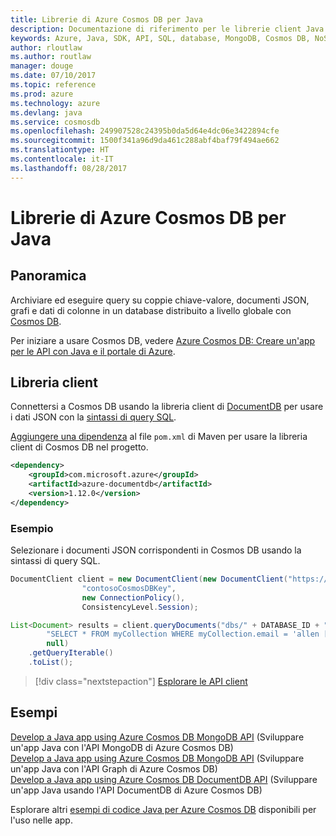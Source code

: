 ```yaml
---
title: Librerie di Azure Cosmos DB per Java
description: Documentazione di riferimento per le librerie client Java per Azure Cosmos DB
keywords: Azure, Java, SDK, API, SQL, database, MongoDB, Cosmos DB, NoSQL, DocumentDB
author: rloutlaw
ms.author: routlaw
manager: douge
ms.date: 07/10/2017
ms.topic: reference
ms.prod: azure
ms.technology: azure
ms.devlang: java
ms.service: cosmosdb
ms.openlocfilehash: 249907528c24395b0da5d64e4dc06e3422894cfe
ms.sourcegitcommit: 1500f341a96d9da461c288abf4baf79f494ae662
ms.translationtype: HT
ms.contentlocale: it-IT
ms.lasthandoff: 08/28/2017
---
```

# <a name="azure-cosmos-db-libraries-for-java"></a>Librerie di Azure Cosmos DB per Java

## <a name="overview"></a>Panoramica

Archiviare ed eseguire query su coppie chiave-valore, documenti JSON, grafi e dati di colonne in un database distribuito a livello globale con [Cosmos DB](/azure/cosmos-db/introduction).

Per iniziare a usare Cosmos DB, vedere [Azure Cosmos DB: Creare un'app per le API con Java e il portale di Azure](/azure/cosmos-db/create-documentdb-java).

## <a name="client-library"></a>Libreria client

Connettersi a Cosmos DB usando la libreria client di [DocumentDB](/azure/cosmos-db/documentdb-introduction) per usare i dati JSON con la [sintassi di query SQL](/azure/cosmos-db/documentdb-sql-query).

[Aggiungere una dipendenza](https://maven.apache.org/guides/getting-started/index.html#How_do_I_use_external_dependencies) al file `pom.xml` di Maven per usare la libreria client di Cosmos DB nel progetto.

```XML
<dependency>
    <groupId>com.microsoft.azure</groupId>
    <artifactId>azure-documentdb</artifactId>
    <version>1.12.0</version>
</dependency>
```

### <a name="example"></a>Esempio

Selezionare i documenti JSON corrispondenti in Cosmos DB usando la sintassi di query SQL.

```java
DocumentClient client = new DocumentClient(new DocumentClient("https://contoso.documents.azure.com:443",
                "contosoCosmosDBKey", 
                new ConnectionPolicy(),
                ConsistencyLevel.Session);

List<Document> results = client.queryDocuments("dbs/" + DATABASE_ID + "/colls/" + COLLECTION_ID,
        "SELECT * FROM myCollection WHERE myCollection.email = 'allen [at] contoso.com'",
        null)
    .getQueryIterable()
    .toList();

```

> [!div class="nextstepaction"]
> [Esplorare le API client](/java/api/overview/azure/cosmosdb/clientlibrary)


## <a name="samples"></a>Esempi

[Develop a Java app using Azure Cosmos DB MongoDB API][2]  (Sviluppare un'app Java con l'API MongoDB di Azure Cosmos DB)  
[Develop a Java app using Azure Cosmos DB MongoDB API][3]  (Sviluppare un'app Java con l'API Graph di Azure Cosmos DB)  
[Develop a Java app using Azure Cosmos DB DocumentDB API][4] (Sviluppare un'app Java usando l'API DocumentDB di Azure Cosmos DB)        

Esplorare altri [esempi di codice Java per Azure Cosmos DB](https://azure.microsoft.com/resources/samples/?platform=java&term=cosmos) disponibili per l'uso nelle app.

[2]: https://github.com/Azure-Samples/azure-cosmos-db-mongodb-java-getting-started
[3]: https://github.com/Azure-Samples/azure-cosmos-db-graph-java-getting-started
[4]: https://github.com/Azure-Samples/azure-cosmos-db-documentdb-java-getting-started